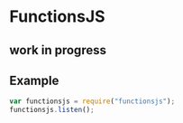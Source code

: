 # FunctionsJS
## work in progress
## Example

```javascript
var functionsjs = require("functionsjs");
functionsjs.listen();
```

